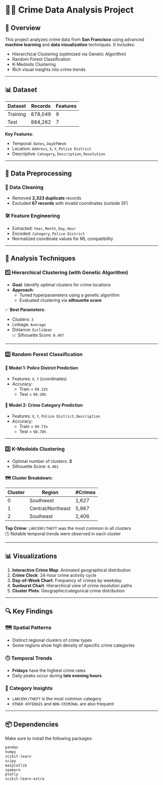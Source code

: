 # 🕵️‍♀️ Crime Data Analysis Project

## 📌 Overview
This project analyzes crime data from **San Francisco** using advanced **machine learning** and **data visualization** techniques. It includes:

- Hierarchical Clustering (optimized via Genetic Algorithm)  
- Random Forest Classification  
- K-Medoids Clustering  
- Rich visual insights into crime trends

---

## 📊 Dataset

| Dataset | Records | Features |
|---------|---------|----------|
| Training | 878,049 | 9 |
| Test     | 884,262 | 7 |

**Key Features**:
- Temporal: `Dates`, `DayOfWeek`
- Location: `Address`, `X`, `Y`, `Police District`
- Descriptive: `Category`, `Description`, `Resolution`

---

## 🧹 Data Preprocessing

### 🔧 Data Cleaning
- Removed **2,323 duplicate** records
- Excluded **67 records** with invalid coordinates (outside SF)

### 🛠️ Feature Engineering
- Extracted: `Year`, `Month`, `Day`, `Hour`
- Encoded: `Category`, `Police District`
- Normalized coordinate values for ML compatibility

---

## 🧪 Analysis Techniques

### 1️⃣ Hierarchical Clustering (with Genetic Algorithm)

- **Goal**: Identify optimal clusters for crime locations  
- **Approach**:
  - Tuned hyperparameters using a genetic algorithm
  - Evaluated clustering via **silhouette score**

✅ **Best Parameters**:
- Clusters: `3`
- Linkage: `Average`
- Distance: `Euclidean`  
📈 Silhouette Score: `0.497`

---

### 2️⃣ Random Forest Classification

#### 🔹 Model 1: Police District Prediction
- Features: `X`, `Y` (coordinates)
- Accuracy: 
  - Train = `99.32%`
  - Test = `99.28%`

#### 🔹 Model 2: Crime Category Prediction
- Features: `X`, `Y`, `Police District`, `Description`
- Accuracy:
  - Train = `99.71%`
  - Test = `98.78%`

---

### 3️⃣ K-Medoids Clustering

- Optimal number of clusters: **3**  
- Silhouette Score: `0.491`

#### 🗺️ Cluster Breakdown:
| Cluster | Region            | #Crimes |
|---------|-------------------|---------|
| 0       | Southwest          | 1,627   |
| 1       | Central/Northeast  | 5,967   |
| 2       | Southeast          | 2,406   |

**Top Crime**: `LARCENY/THEFT` was the most common in all clusters  
🕒 Notable temporal trends were observed in each cluster

---

## 📊 Visualizations

1. **Interactive Crime Map**: Animated geographical distribution  
2. **Crime Clock**: 24-hour crime activity cycle  
3. **Day-of-Week Chart**: Frequency of crimes by weekday  
4. **Sunburst Chart**: Hierarchical view of crime resolution paths  
5. **Cluster Plots**: Geographic/categorical crime distribution

---

## 🔍 Key Findings

### 🗺️ Spatial Patterns
- Distinct regional clusters of crime types
- Some regions show high density of specific crime categories

### 🕒 Temporal Trends
- **Fridays** have the highest crime rates  
- Daily peaks occur during **late evening hours**

### 🔎 Category Insights
- `LARCENY/THEFT` is the most common category  
- `OTHER OFFENSES` and `NON-CRIMINAL` are also frequent

---

## 📦 Dependencies

Make sure to install the following packages:

```txt
pandas  
numpy  
scikit-learn  
scipy  
matplotlib  
seaborn  
plotly  
scikit-learn-extra
